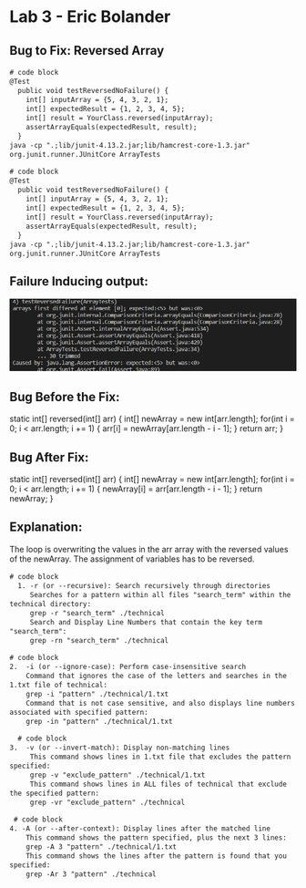 # Lab 3 - Eric Bolander
## Bug to Fix: Reversed Array 
```
# code block
@Test
  public void testReversedNoFailure() {
    int[] inputArray = {5, 4, 3, 2, 1};
    int[] expectedResult = {1, 2, 3, 4, 5};
    int[] result = YourClass.reversed(inputArray);
    assertArrayEquals(expectedResult, result);
  }
java -cp ".;lib/junit-4.13.2.jar;lib/hamcrest-core-1.3.jar" org.junit.runner.JUnitCore ArrayTests
```
```
# code block
@Test
  public void testReversedNoFailure() {
    int[] inputArray = {5, 4, 3, 2, 1};
    int[] expectedResult = {1, 2, 3, 4, 5};
    int[] result = YourClass.reversed(inputArray);
    assertArrayEquals(expectedResult, result);
  }
java -cp ".;lib/junit-4.13.2.jar;lib/hamcrest-core-1.3.jar" org.junit.runner.JUnitCore ArrayTests
```
## Failure Inducing output: 
![Image](failure.png)

## Bug Before the Fix: 
static int[] reversed(int[] arr) {
    int[] newArray = new int[arr.length];
    for(int i = 0; i < arr.length; i += 1) {
        arr[i] = newArray[arr.length - i - 1];
    }
    return arr;
}
## Bug After Fix: 
static int[] reversed(int[] arr) {
    int[] newArray = new int[arr.length];
    for(int i = 0; i < arr.length; i += 1) {
        newArray[i] = arr[arr.length - i - 1];
    }
    return newArray;
}
## Explanation: 
 The loop is overwriting the values in the arr array with the reversed values of the newArray. The assignment of variables has to be reversed. 

```
# code block
  1. -r (or --recursive): Search recursively through directories
     Searches for a pattern within all files "search_term" within the technical directory:
     grep -r "search_term" ./technical
     Search and Display Line Numbers that contain the key term "search_term":
     grep -rn "search_term" ./technical
```
 ```
# code block
 2.  -i (or --ignore-case): Perform case-insensitive search
     Command that ignores the case of the letters and searches in the 1.txt file of technical:
     grep -i "pattern" ./technical/1.txt
     Command that is not case sensitive, and also displays line numbers associated with specified pattern:
     grep -in "pattern" ./technical/1.txt
```
```
  # code block
3.  -v (or --invert-match): Display non-matching lines
     This command shows lines in 1.txt file that excludes the pattern specified:
     grep -v "exclude_pattern" ./technical/1.txt
     This command shows lines in ALL files of technical that exclude the specified pattern:
     grep -vr "exclude_pattern" ./technical
```
 ```
  # code block
 4. -A (or --after-context): Display lines after the matched line
     This command shows the pattern specified, plus the next 3 lines: 
     grep -A 3 "pattern" ./technical/1.txt
     This command shows the lines after the pattern is found that you specified:
     grep -Ar 3 "pattern" ./technical
```
        
 
